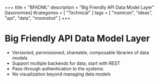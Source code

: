 +++
title = "BFADML"
description = "Big Friendly API Data Model Layer"
[taxonomies]
#categories = [ "Technical" ]
tags = [ "nomicon", "ideas", "api", "data", "moonshot" ]
+++

# Big Friendly API Data Model Layer

- Versioned, permissioned, shareable, composable libraries of data models
- Support multiple backends for data, start with REST
- Pass-through authentication to the systems
- No visualization beyond managing data models
